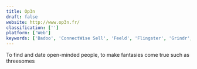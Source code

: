 ```yaml
---
title: Op3n
draft: false 
website: http://www.op3n.fr/
classification: ['']
platform: ['Web']
keywords: ['Badoo', 'ConnectWise Sell', 'Feeld', 'Flingster', 'Grindr', 'Happn', 'Hot or Not', 'LINK', 'LOVOO', 'Lifemate.me', 'MeetMe', 'Meetwo', 'Moco', 'PlanetRomeo', 'Reddit', 'Shuggr', 'Smoothie', 'Tastebuds', 'Tinder', 'Tinderbox', 'Zoosk']
---
```

To find and date open-minded people, to make fantasies come true such as threesomes